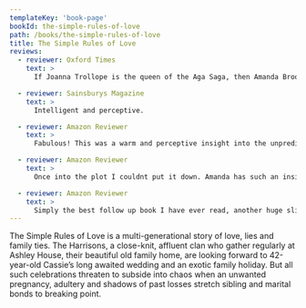 ```yaml
---
templateKey: 'book-page'
bookId: the-simple-rules-of-love
path: /books/the-simple-rules-of-love
title: The Simple Rules of Love
reviews:
  - reviewer: Oxford Times
    text: >
      If Joanna Trollope is the queen of the Aga Saga, then Amanda Brookfield must be a strong contender for princess.

  - reviewer: Sainsburys Magazine
    text: >
      Intelligent and perceptive.

  - reviewer: Amazon Reviewer
    text: >
      Fabulous! This was a warm and perceptive insight into the unpredictable ways of family life. I found it both humourous and poignant. I am from a large close-knit family and could certainly relate to the frequent domestic chaos but great support network. Reading this has inspired me to seek out further novels by Amanda.

  - reviewer: Amazon Reviewer
    text: >
      Once into the plot I couldnt put it down. Amanda has such an insight into family relationships and life in general. I feel lost now that the book is finished. Im missing the Harrison family and Ashley House very much! Thank you so much for such a wonderful read, Amanda!

  - reviewer: Amazon Reviewer
    text: >
      Simply the best follow up book I have ever read, another huge slice of Harrison family life that was such compulsive reading in the first book, a complex mixture of every emotion is portrayed in a book that is almost impossible to put down, a brilliant and compelling read, nothing comes close.
---
```


The Simple Rules of Love is a multi-generational story of love, lies and family ties. The Harrisons, a close-knit, affluent clan who gather regularly at Ashley House, their beautiful old family home, are looking forward to 42-year-old Cassie’s long awaited wedding and an exotic family holiday. But all such celebrations threaten to subside into chaos when an unwanted pregnancy, adultery and shadows of past losses stretch sibling and marital bonds to breaking point.
